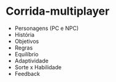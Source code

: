 # Corrida-multiplayer

- Personagens (PC e
NPC)
- História
- Objetivos
- Regras
- Equilíbrio
- Adaptividade
- Sorte x Habilidade
- Feedback
